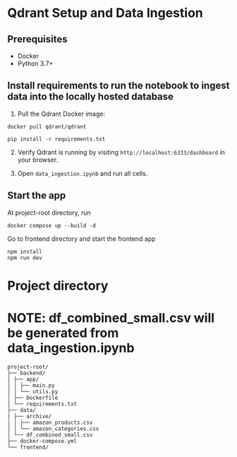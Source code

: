 # Qdrant Setup and Data Ingestion

## Prerequisites

- Docker
- Python 3.7+

## Install requirements to run the notebook to ingest data into the locally hosted database

1. Pull the Qdrant Docker image:

```
docker pull qdrant/qdrant

pip install -r requirements.txt
```

2. Verify Qdrant is running by visiting `http://localhost:6333/dashboard` in your browser.

3. Open `data_ingestion.ipynb` and run all cells.

## Start the app

At project-root directory, run

```
docker compose up --build -d
```

Go to frontend directory and start the frontend app

```
npm install
npm run dev
```

# Project directory

# NOTE: df_combined_small.csv will be generated from data_ingestion.ipynb

```
project-root/
├── backend/
│ ├── app/
│ │ ├── main.py
│ │ └── utils.py
│ ├── Dockerfile
│ └── requirements.txt
├── data/
| ├── archive/
│ │ ├── amazon_products.csv
│ │ └── amazon_categories.csv
│ └── df_combined_small.csv
├── docker-compose.yml
└── frontend/
```
